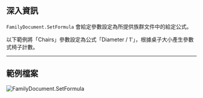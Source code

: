 ## 深入資訊
`FamilyDocument.SetFormula` 會給定參數設定為所提供族群文件中的給定公式。

以下範例將「Chairs」參數設定為公式「Diameter / 1'」，根據桌子大小產生參數式椅子計數。
___
## 範例檔案

![FamilyDocument.SetFormula](./Revit.Application.FamilyDocument.SetFormula_img.jpg)
